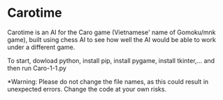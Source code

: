 # Carotime
Carotime is an AI for the Caro game (Vietnamese' name of Gomoku/mnk game), built using chess AI to see how well the AI would be able to work under a different game.

To start, dowload python, install pip, install pygame, install tkinter,... and then run Caro-1-1.py

*Warning: Please do not change the file names, as this could result in unexpected errors. Change the code at your own risks.